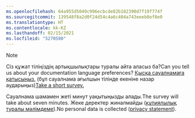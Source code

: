 ```yaml
---
ms.openlocfilehash: 64a955d5049c996ecbcde82b182390d7f19f774f
ms.sourcegitcommit: 139548f8a2d0f24d54c4a6c404a743eeeb8ef8e0
ms.translationtype: HT
ms.contentlocale: kk-KZ
ms.lasthandoff: 02/15/2021
ms.locfileid: "5270580"
---
```

> [!NOTE]
><span data-ttu-id="4849c-101">Сіз құжат тіліңіздің артықшылықтары туралы айта аласыз ба?</span><span class="sxs-lookup"><span data-stu-id="4849c-101">Can you tell us about your documentation language preferences?</span></span> <span data-ttu-id="4849c-102">[Қысқа сауалнамаға қатысыңыз.](https://aka.ms/BAG_Docs_Language_Survey) (бұл сауалнама ағылшын тілінде екеніне назар аударыңыз)</span><span class="sxs-lookup"><span data-stu-id="4849c-102">[Take a short survey.](https://aka.ms/BAG_Docs_Language_Survey)</span></span>
>
><span data-ttu-id="4849c-103">Сауалнама шамамен жеті минут уақытыңызды алады.</span><span class="sxs-lookup"><span data-stu-id="4849c-103">The survey will take about seven minutes.</span></span> <span data-ttu-id="4849c-104">Жеке деректер жиналмайды ([құпиялылық туралы мәлімдеме](https://go.microsoft.com/fwlink/?LinkId=521839)).</span><span class="sxs-lookup"><span data-stu-id="4849c-104">No personal data is collected ([privacy statement](https://go.microsoft.com/fwlink/?LinkId=521839)).</span></span>
